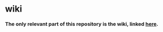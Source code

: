 # wiki

### The only relevant part of this repository is the wiki, linked [here](https://github.com/practicaldsc/wiki/wiki).
